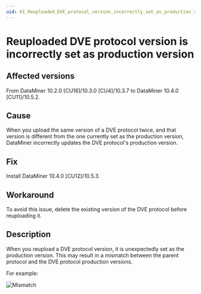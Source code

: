 ```yaml
---
uid: KI_Reuploaded_DVE_protocol_version_incorrectly_set_as_production_version
---
```


# Reuploaded DVE protocol version is incorrectly set as production version

## Affected versions

From DataMiner 10.2.0 [CU16]/10.3.0 [CU4]/10.3.7 to DataMiner 10.4.0 [CU11]/10.5.2.

## Cause

When you upload the same version of a DVE protocol twice, and that version is different from the one currently set as the production version, DataMiner incorrectly updates the DVE protocol's production version.

## Fix

Install DataMiner 10.4.0 [CU12]/10.5.3<!--RN 41798-->.

## Workaround

To avoid this issue, delete the existing version of the DVE protocol before reuploading it.

## Description

When you reupload a DVE protocol version, it is unexpectedly set as the production version. This may result in a mismatch between the parent protocol and the DVE protocol production versions.

For example:

![Mismatch](~/dataminer/images/KI-Mismatch_Version.png)